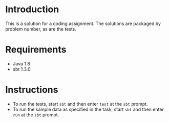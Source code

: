 # Introduction

This is a solution for a coding assignment. The solutions are packaged by problem number, as are the tests.

# Requirements

- Java 1.8
- sbt 1.3.0

# Instructions

- To run the tests, start `sbt` and then enter `test` at the `sbt` prompt. 
- To run the sample data as specified in the task, start `sbt` and then enter `run` at the `sbt` prompt. 
